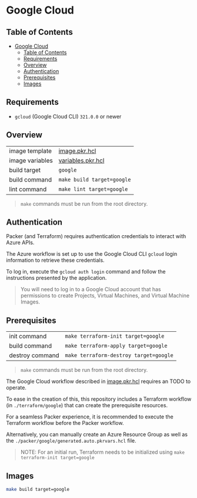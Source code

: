 # Google Cloud

## Table of Contents

- [Google Cloud](#google-cloud)
  - [Table of Contents](#table-of-contents)
  - [Requirements](#requirements)
  - [Overview](#overview)
  - [Authentication](#authentication)
  - [Prerequisites](#prerequisites)
  - [Images](#images)

## Requirements

- `gcloud` (Google Cloud CLI) `321.0.0` or newer

## Overview

|                 |                                        |
|-----------------|----------------------------------------|
| image template  | [image.pkr.hcl](image.pkr.hcl)         |
| image variables | [variables.pkr.hcl](variables.pkr.hcl) |
| build target    | `google`                               |
| build command   | `make build target=google`             |
| lint command    | `make lint target=google`              |

> `make` commands must be run from the root directory.

## Authentication

Packer (and Terraform) requires authentication credentials to interact with Azure APIs.

The Azure workflow is set up to use the Google Cloud CLI `gcloud` login information to retrieve these credentials.

To log in, execute the `gcloud auth login` command and follow the instructions presented by the application.

> You will need to log in to a Google Cloud account that has permissions to create Projects, Virtual Machines, and Virtual Machine Images.

## Prerequisites

|                 |                                       |
|-----------------|---------------------------------------|
| init command    | `make terraform-init target=google`    |
| build command   | `make terraform-apply target=google`   |
| destroy command | `make terraform-destroy target=google` |

> `make` commands must be run from the root directory.

The Google Cloud workflow described in [image.pkr.hcl](image.pkr.hcl) requires an TODO to operate.

To ease in the creation of this, this repository includes a Terraform workflow (in `./terraform/google`) that can create the prerequisite resources.

For a seamless Packer experience, it is recommended to execute the Terraform workflow before the Packer workflow.

Alternatively, you can manually create an Azure Resource Group as well as the `./packer/google/generated.auto.pkrvars.hcl` file.

> NOTE: For an initial run, Terraform needs to be initialized using `make terraform-init target=google`

## Images

```sh
make build target=google
```
